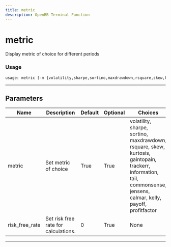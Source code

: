 ```yaml
---
title: metric
description: OpenBB Terminal Function
---
```


# metric

Display metric of choice for different periods

### Usage 
```python
usage: metric [-m {volatility,sharpe,sortino,maxdrawdown,rsquare,skew,kurtosis,gaintopain,trackerr,information,tail,commonsense,jensens,calmar,kelly,payoff,profitfactor}] [-r RISK_FREE_RATE]
```

---
## Parameters

| Name | Description | Default | Optional | Choices |
| ---- | ----------- | ------- | -------- | ------- |
| metric | Set metric of choice | True | True | volatility, sharpe, sortino, maxdrawdown, rsquare, skew, kurtosis, gaintopain, trackerr, information, tail, commonsense, jensens, calmar, kelly, payoff, profitfactor |
| risk_free_rate | Set risk free rate for calculations. | 0 | True | None |


---
